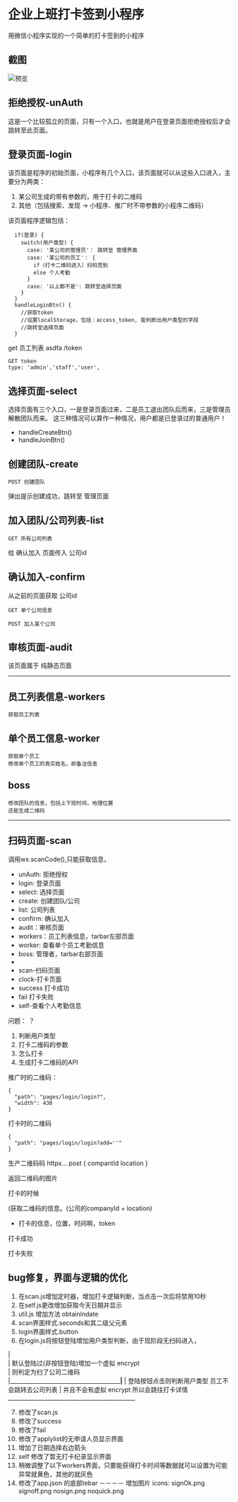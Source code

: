 
# 企业上班打卡签到小程序

用微信小程序实现的一个简单的打卡签到的小程序

## 截图
![预览](images/screen.jpg)

## 拒绝授权-unAuth

这是一个比较孤立的页面，只有一个入口，也就是用户在登录页面拒绝授权后才会跳转至此页面。

## 登录页面-login

该页面是程序的初始页面，小程序有几个入口，该页面就可以从这些入口进入，主要分为两类：

1. 某公司生成的带有参数的，用于打卡的二维码
2. 其他（包括搜索、发现 -> 小程序、推广时不带参数的小程序二维码）

该页面程序逻辑包括：

```
  if(登录) {
    switch(用户类型) {
      case: '某公司的管理员'： 跳转至 管理界面
      case: '某公司的员工'： {
        if（打卡二维码进入）扫码签到
        else 个人考勤
      }
      case: '以上都不是': 跳转至选择页面
    }
  }
  handleLoginBtn() {
    //获取token
    //设置localStorage，包括：access_token, 能判断出用户类型的字段
    //跳转至选择页面
  }
```

get 员工列表  asdfa /token
```
GET token 
type: 'admin','staff','user',

```
## 选择页面-select

选择页面有三个入口，一是登录页面过来，二是员工退出团队后而来，三是管理员解散团队而来。
这三种情况可以算作一种情况，用户都是已登录过的普通用户！

- handleCreateBtn()
- handleJoinBtn()

## 创建团队-create

```
POST 创建团队
```

弹出提示创建成功，跳转至 管理页面


## 加入团队/公司列表-list

```
GET 所有公司列表
```
给 确认加入 页面传入 公司id

## 确认加入-confirm
从之前的页面获取 公司id
```
GET 单个公司信息
```

```
POST 加入某个公司
```

## 审核页面-audit

该页面属于 纯静态页面

-----------------

## 员工列表信息-workers
```
获取员工列表
```

## 单个员工信息-worker

```
获取单个员工
修改单个员工的真实姓名，即备注信息
```

## boss

```
修改团队的信息，包括上下班时间，地理位置
还能生成二维码
```

--------------------------
## 扫码页面-scan
调用wx.scanCode(),只能获取信息，





- unAuth: 拒绝授权
- login: 登录页面
- select: 选择页面
- create: 创建团队/公司
- list: 公司列表
- confirm: 确认加入
- audit：审核页面
- workers：员工列表信息，tarbar左部页面
- worker: 查看单个员工考勤信息
- boss: 管理者，tarbar右部页面
- 
- scan-扫码页面
- clock-打卡页面
- success 打卡成功
- fail 打卡失败
- self-查看个人考勤信息


问题： ？

1. 判断用户类型
2. 打卡二维码的参数
3. 怎么打卡
4. 生成打卡二维码的API

推广时的二维码：
```
{
  "path": "pages/login/login?",
  "width": 430
}
```

打卡时的二维码
```
{
  "path": "pages/login/login?add=''"
}
```

生产二维码码
httpx...
post
{
  compantId
  location
}

返回二维码的图片



打卡的时候

(获取二维码的信息。(公司的companyId + location)
+ 打卡的信息，位置，时间啊，token


打卡成功

打卡失败

## bug修复，界面与逻辑的优化
1. 在scan.js增加定时器，增加打卡逻辑判断，当点击一次后将禁用10秒
2. 在self.js更改增加获取今天日期并显示
3. util.js 增加方法 obtainIndate
4. scan界面样式.seconds和其二级父元素
5. login界面样式.button
6. 在login.js将按钮登陆增加用户类型判断，由于现阶段无扫码进入，

|                                           
|   默认登陆过(非按钮登陆)增加一个虚拟 encrypt   
|   则判定为扫了公司二维码                      
|_________________________________________|__
                                          |  登陆按钮点击则判断用户类型 员工不会跳转去公司列表
                                          |  并且不会有虚拟 encrypt 所以会跳往打卡详情
                                          _____________________________________________

7. 修改了scan.js
8. 修改了success
9. 修改了fail
10. 修改了applylist的无申请人员显示界面
11. 增加了日期选择右边箭头
12. self 修改了暂无打卡纪录显示界面
13. 稍微调整了以下workers界面，只要能获得打卡时间等数据就可以设置为可能异常就黄色，其他的就灰色
14. 修改了app.json 的底部tebar
 －－－－
 增加图片 icons: signOk.png  signoff.png  nosign.png noquick.png